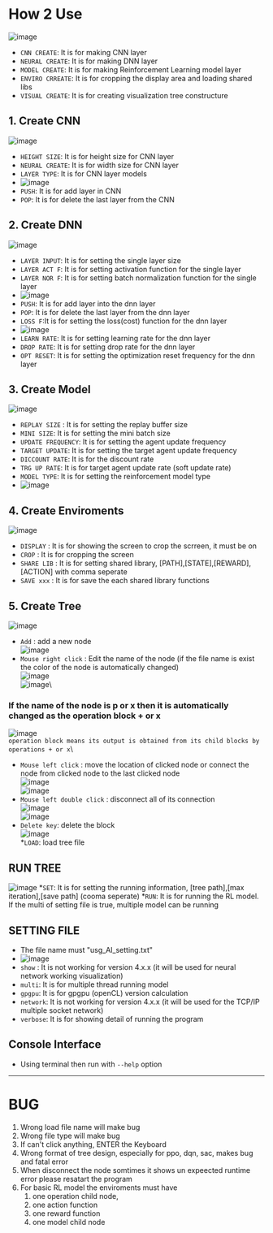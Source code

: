 # How 2 Use
![image](https://user-images.githubusercontent.com/47798805/190436865-5213804b-73ab-42c1-8b3a-ac9076e09ce9.png)
* ```CNN CREATE```: It is for making CNN layer
* ```NEURAL CREATE```: It is for making DNN layer
* ```MODEL CREATE```: It is for making Reinforcement Learning model layer
* ```ENVIRO CRREATE```: It is for cropping the display area and loading shared libs
* ```VISUAL CREATE```: It is for creating visualization tree constructure 

## 1. Create CNN
![image](https://user-images.githubusercontent.com/47798805/190437471-860010bc-8619-478b-aa30-4b0fd9e3dcda.png)
* ```HEIGHT SIZE```: It is for height size for CNN layer
* ```NEURAL CREATE```: It is for width size for CNN layer
* ```LAYER TYPE```: It is for CNN layer models 
* ![image](https://user-images.githubusercontent.com/47798805/190437302-ab5af6c1-0b37-4e7d-a59b-62955ebc8bbe.png)
* ```PUSH```: It is for add layer in CNN
* ```POP```: It is for delete the last layer from the CNN
## 2. Create DNN
![image](https://user-images.githubusercontent.com/47798805/190438261-81dfc32a-d7e7-4a66-9c01-dec4fb4d5fec.png)
* ```LAYER INPUT```: It is for setting the single layer size
* ```LAYER ACT F```: It is for setting activation function for the single layer
* ```LAYER NOR F```: It is for setting batch normalization function for the single layer
* ![image](https://user-images.githubusercontent.com/47798805/190438901-30d899ff-406b-4c8f-82d0-2ce13cb7e0e1.png)
* ```PUSH```: It is for add layer into the dnn layer
* ```POP```: It is for delete the last layer from the dnn layer
* ```LOSS F```:It is for setting the loss(cost) function for the dnn layer
* ![image](https://user-images.githubusercontent.com/47798805/190439656-ca2a5fbf-3f43-41a3-964a-29730f61c3e2.png)
* ```LEARN RATE```: It is for setting learning rate for the dnn layer
* ```DROP RATE```: It is for setting drop rate for the dnn layer
* ```OPT RESET```: It is for setting the optimization reset frequency for the dnn layer
## 3. Create Model
![image](https://user-images.githubusercontent.com/47798805/190440292-e84f6dfc-d3d3-4709-889b-c4a529dade9f.png)
* ```REPLAY SIZE``` : It is for setting the replay buffer size
* ```MINI SIZE```: It is for setting the mini batch size
* ```UPDATE FREQUENCY```: It is for setting the agent update frequency 
* ```TARGET UPDATE```: It is for setting the target agent update frequency
* ```DICCOUNT RATE```: It is for the discount rate
* ```TRG UP RATE```: It is for target agent update rate (soft update rate)
* ```MODEL TYPE```: It is for setting the reinforcement model type
* ![image](https://user-images.githubusercontent.com/47798805/190441134-153bb629-842a-4727-b769-8c3947ef9d03.png)
## 4. Create Enviroments
![image](https://user-images.githubusercontent.com/47798805/190441288-c26545ba-c0c1-49bc-953d-943b0e59d876.png)
* ```DISPLAY``` : It is for showing the screen to crop the scrreen, it must be on
* ```CROP``` : It is for cropping the screen
* ```SHARE LIB``` : It is for setting shared library, [PATH],[STATE],[REWARD],[ACTION] with comma seperate
* ```SAVE xxx``` : It is for save the each shared library functions
## 5. Create Tree
![image](https://user-images.githubusercontent.com/47798805/190445941-3a578446-3136-45b0-b2e0-8942e8413758.png)
* ```Add``` : add a new node\
![image](https://user-images.githubusercontent.com/47798805/190232934-965f71bb-0226-4f27-8398-79992f0dde0f.png)
* ```Mouse right click``` : Edit the name of the node (if the file name is exist the color of the node is automatically changed)\
![image](https://user-images.githubusercontent.com/47798805/190232978-ac57445c-8449-4433-b00b-b23c8493e939.png)\
![image](https://user-images.githubusercontent.com/47798805/190233034-055c513d-43a4-4a25-b4f6-a85bc9ac7e7e.png)\
### If the name of the node is p or x then it is automatically changed as the operation block + or x
![image](https://user-images.githubusercontent.com/47798805/190233707-280f3656-7bdb-4128-8f4a-22851b03216d.png)\
```operation block means its output is obtained from its child blocks by operations + or x```\
* ```Mouse left click``` : move the location of clicked node or connect the node from clicked node to the last clicked node\
![image](https://user-images.githubusercontent.com/47798805/190233183-9b5fc21d-ee81-4852-a9dd-93e8f2aedf9a.png)\
![image](https://user-images.githubusercontent.com/47798805/190233330-22a94dc7-bbdd-4560-9b2a-6d571d197b2e.png)
* ```Mouse left double click``` : disconnect all of its connection\
![image](https://user-images.githubusercontent.com/47798805/190234104-870381ec-f87e-4c7f-9524-02e690044069.png)\
![image](https://user-images.githubusercontent.com/47798805/190234132-7b0b547c-5d7b-4703-98ce-47d17bf420a0.png)
* ```Delete key```: delete the block\
![image](https://user-images.githubusercontent.com/47798805/190234189-57dbe3a7-6878-47cb-a3cd-4ba70635a3fc.png)\
*```LOAD```: load tree file

## RUN TREE
![image](https://user-images.githubusercontent.com/47798805/190443352-11dbd7b2-4f76-454e-b4ba-cfb602d19a22.png)
*```SET```: It is for setting the running information, [tree path],[max iteration],[save path] (cooma seperate)
*```RUN```: It is for running the RL model. If the multi of setting file is true, multiple model can be running

## SETTING FILE
* The file name must "usg_AI_setting.txt"
* ![image](https://user-images.githubusercontent.com/47798805/190444254-b3fc4171-fa2b-40f8-8216-c62acc5bf76c.png)
* ```show``` : It is not working for version 4.x.x (it will be used for neural network working visualization)
* ```multi```: It is for multiple thread running model
* ```gpgpu```: It is for gpgpu (openCL) version calculation
* ```network```: It is not working for version 4.x.x (it will be used for the TCP/IP multiple socket network)
* ```verbose```: It is for showing detail of running the program

## Console Interface
* Using terminal then run with ```--help``` option
___
# BUG
1. Wrong load file name will make bug
2. Wrong file type will make bug
3. If can't click anything, ENTER the Keyboard
4. Wrong format of tree design, especially for ppo, dqn, sac, makes bug and fatal error
5. When disconnect the node somtimes it shows un expeected runtime error please resatart the program
6. For basic RL model the enviroments must have 
    1. one operation child node, 
    2. one action function
    3. one reward function
    4. one model child node
